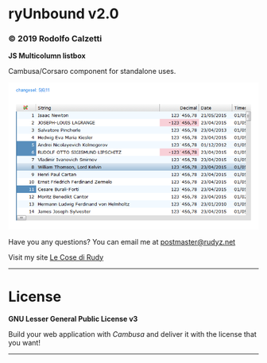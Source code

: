 ryUnbound v2.0
==============

### © 2019 Rodolfo Calzetti

__JS Multicolumn listbox__

Cambusa/Corsaro component for standalone uses.

![ryUnbound](https://raw.githubusercontent.com/cambusa/ryunbound/master/ryunbound.png)

Have you any questions? You can email me at postmaster@rudyz.net

Visit my site [Le Cose di Rudy](http://www.rudyz.net)

---

License
=======

__GNU Lesser General Public License v3__

Build your web application with _Cambusa_ and deliver it with the license that you want!

---
